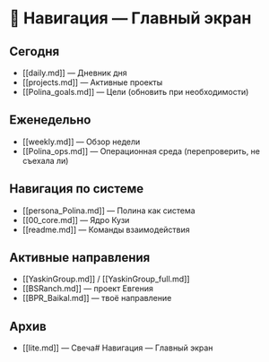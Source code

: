 # 📍 Навигация — Главный экран

## Сегодня
- [[daily.md]] — Дневник дня
- [[projects.md]] — Активные проекты
- [[Polina_goals.md]] — Цели (обновить при необходимости)

## Еженедельно
- [[weekly.md]] — Обзор недели
- [[Polina_ops.md]] — Операционная среда (перепроверить, не съехала ли)

## Навигация по системе
- [[persona_Polina.md]] — Полина как система
- [[00_core.md]] — Ядро Кузи
- [[readme.md]] — Команды взаимодействия

## Активные направления
- [[YaskinGroup.md]] / [[YaskinGroup_full.md]]
- [[BSRanch.md]] — проект Евгения
- [[BPR_Baikal.md]] — твоё направление

## Архив
- [[lite.md]] — Свеча# Навигация — Главный экран